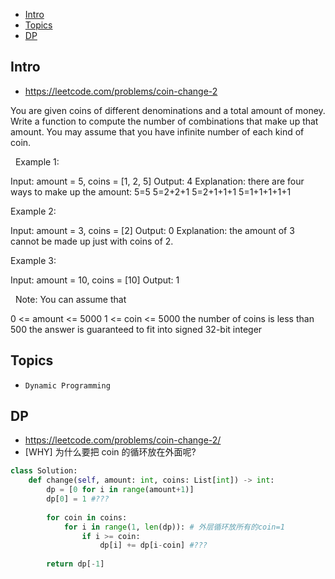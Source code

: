 - [Intro](#intro)
- [Topics](#topics)
- [DP](#dp)

## Intro

- https://leetcode.com/problems/coin-change-2

You are given coins of different denominations and a total amount of money. Write a function to compute the number of combinations that make up that amount. You may assume that you have infinite number of each kind of coin.


 
Example 1:

Input: amount = 5, coins = [1, 2, 5]
Output: 4
Explanation: there are four ways to make up the amount:
5=5
5=2+2+1
5=2+1+1+1
5=1+1+1+1+1

Example 2:

Input: amount = 3, coins = [2]
Output: 0
Explanation: the amount of 3 cannot be made up just with coins of 2.

Example 3:

Input: amount = 10, coins = [10] 
Output: 1

 
Note:
You can assume that

0 <= amount <= 5000
1 <= coin <= 5000
the number of coins is less than 500
the answer is guaranteed to fit into signed 32-bit integer






## Topics

- `Dynamic Programming`



## DP

- https://leetcode.com/problems/coin-change-2/
- [WHY] 为什么要把 coin 的循环放在外面呢?



```py
class Solution:
    def change(self, amount: int, coins: List[int]) -> int:
        dp = [0 for i in range(amount+1)]
        dp[0] = 1 #???
        
        for coin in coins:
            for i in range(1, len(dp)): # 外层循环放所有的coin=1
                if i >= coin:
                    dp[i] += dp[i-coin] #???
                    
        return dp[-1]
```



